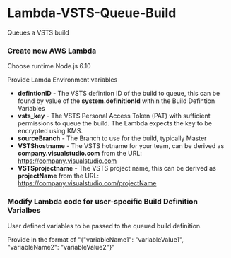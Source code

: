 # Lambda-VSTS-Queue-Build
Queues a VSTS build

### Create new AWS Lambda
Choose runtime Node.js 6.10

Provide Lamda Environment variables
* **defintionID** - The VSTS defintion ID of the build to queue, this can be found by value of the **system.definitionId**
 within the Build Defintion Variables
* **vsts_key** - The VSTS Personal Access Token (PAT) with sufficient permissions to queue the build.  The Lambda expects the key to be encrypted using KMS.
* **sourceBranch** - The Branch to use for the build, typically Master
* **VSTShostname** - The VSTS hotname for your team, can be derived as **company.visualstudio.com** from the URL: https://company.visualstudio.com
* **VSTSprojectname** - The VSTS project name, this can be derived as **projectName** from the URL: https://company.visualstudio.com/projectName
 
### Modify Lambda code for user-specific Build Definition Varialbes
User defined variables to be passed to the queued build definition.

Provide in the format of "{\"variableName1\": \"variableValue1\", \"variableName2\": \"variableValue2\"}"
